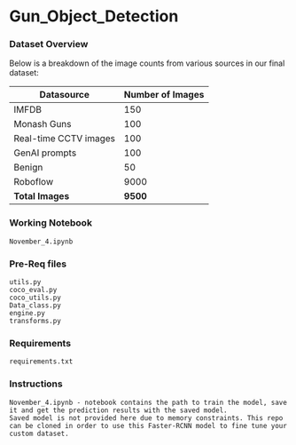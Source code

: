 # Gun_Object_Detection

### Dataset Overview

Below is a breakdown of the image counts from various sources in our final dataset:

| **Datasource**       | **Number of Images** |
|----------------------|----------------------|
| IMFDB               | 150                  |
| Monash Guns        | 100                  |
| Real-time CCTV images | 100                  |
| GenAI prompts      | 100                  |
| Benign             | 50                   |
| Roboflow           | 9000                 |
| **Total Images**    | **9500**             |


### Working Notebook 
    November_4.ipynb

### Pre-Req files
    utils.py 
    coco_eval.py
    coco_utils.py
    Data_class.py
    engine.py
    transforms.py

### Requirements
    requirements.txt

### Instructions
    November_4.ipynb - notebook contains the path to train the model, save it and get the prediction results with the saved model. 
    Saved model is not provided here due to memory constraints. This repo can be cloned in order to use this Faster-RCNN model to fine tune your custom dataset. 

